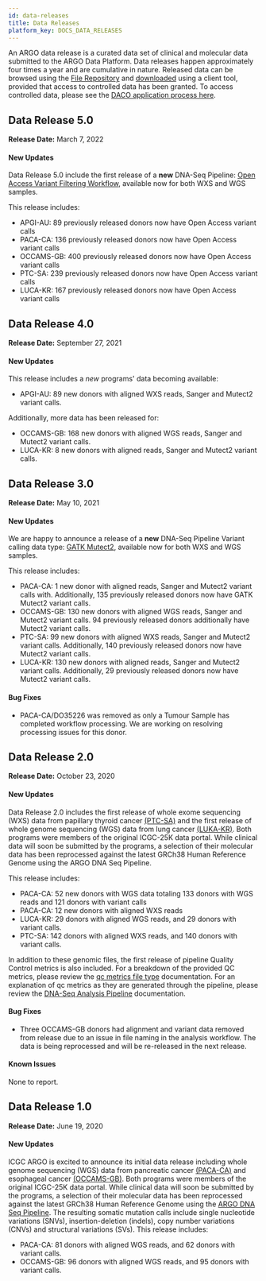 ```yaml
---
id: data-releases
title: Data Releases
platform_key: DOCS_DATA_RELEASES
---
```


An ARGO data release is a curated data set of clinical and molecular data submitted to the ARGO Data Platform. Data releases happen approximately four times a year and are cumulative in nature. Released data can be browsed using the [File Repository](https://platform.icgc-argo.org/repository) and [downloaded](/docs/data-access/data-download) using a client tool, provided that access to controlled data has been granted. To access controlled data, please see the [DACO application process here](/docs/data-access/daco/applying).

## Data Release 5.0

**Release Date:** March 7, 2022

#### New Updates

Data Release 5.0 include the first release of a **new** DNA-Seq Pipeline: [Open Access Variant Filtering Workflow](/docs/analysis-workflows/dna-open-access-filtering), available now for both WXS and WGS samples.

This release includes:

- APGI-AU: 89 previously released donors now have Open Access variant calls
- PACA-CA: 136 previously released donors now have Open Access variant calls
- OCCAMS-GB: 400 previously released donors now have Open Access variant calls
- PTC-SA: 239 previously released donors now have Open Access variant calls
- LUCA-KR: 167 previously released donors now have Open Access variant calls

## Data Release 4.0

**Release Date:** September 27, 2021

#### New Updates

This release includes a _new_ programs' data becoming available:

- APGI-AU: 89 new donors with aligned WXS reads, Sanger and Mutect2 variant calls.

Additionally, more data has been released for:

- OCCAMS-GB: 168 new donors with aligned WGS reads, Sanger and Mutect2 variant calls.
- LUCA-KR: 8 new donors with aligned reads, Sanger and Mutect2 variant calls.

## Data Release 3.0

**Release Date:** May 10, 2021

#### New Updates

We are happy to announce a release of a **new** DNA-Seq Pipeline Variant calling data type: [GATK Mutect2](/docs/analysis-workflows/dna-gatk-mutect2-vc), available now for both WXS and WGS samples.

This release includes:

- PACA-CA: 1 new donor with aligned reads, Sanger and Mutect2 variant calls with. Additionally, 135 previously released donors now have GATK Mutect2 variant calls.
- OCCAMS-GB: 130 new donors with aligned WGS reads, Sanger and Mutect2 variant calls. 94 previously released donors additionally have Mutect2 variant calls.
- PTC-SA: 99 new donors with aligned WXS reads, Sanger and Mutect2 variant calls. Additionally, 140 previously released donors now have Mutect2 variant calls.
- LUCA-KR: 130 new donors with aligned reads, Sanger and Mutect2 variant calls. Additionally, 29 previously released donors now have Mutect2 variant calls.

#### Bug Fixes

- PACA-CA/DO35226 was removed as only a Tumour Sample has completed workflow processing. We are working on resolving processing issues for this donor.

## Data Release 2.0

**Release Date:** October 23, 2020

#### New Updates

Data Release 2.0 includes the first release of whole exome sequencing (WXS) data from papillary thyroid cancer [(PTC-SA)](https://www.icgc-argo.org/page/98/ptcp) and the first release of whole genome sequencing (WGS) data from lung cancer [(LUKA-KR)](https://www.icgc-argo.org/page/91/pgcklc). Both programs were members of the original ICGC-25K data portal. While clinical data will soon be submitted by the programs, a selection of their molecular data has been reprocessed against the latest GRCh38 Human Reference Genome using the ARGO DNA Seq Pipeline.

This release includes:

- PACA-CA: 52 new donors with WGS data totaling 133 donors with WGS reads and 121 donors with variant calls
- PACA-CA: 12 new donors with aligned WXS reads
- LUCA-KR: 29 donors with aligned WGS reads, and 29 donors with variant calls.
- PTC-SA: 142 donors with aligned WXS reads, and 140 donors with variant calls.

In addition to these genomic files, the first release of pipeline Quality Control metrics is also included. For a breakdown of the provided QC metrics, please review the [qc metrics file type](/docs/data/qc-metrics) documentation. For an explanation of qc metrics as they are generated through the pipeline, please review the [DNA-Seq Analysis Pipeline](/docs/analysis-workflows/dna-alignment) documentation.

#### Bug Fixes

- Three OCCAMS-GB donors had alignment and variant data removed from release due to an issue in file naming in the analysis workflow. The data is being reprocessed and will be re-released in the next release.

#### Known Issues

None to report.

## Data Release 1.0

**Release Date:** June 19, 2020

#### New Updates

ICGC ARGO is excited to announce its initial data release including whole genome sequencing (WGS) data from pancreatic cancer [(PACA-CA)](https://www.icgc-argo.org/page/96/panchope) and esophageal cancer [(OCCAMS-GB)](https://www.icgc-argo.org/page/112/occams). Both programs were members of the original ICGC-25K data portal. While clinical data will soon be submitted by the programs, a selection of their molecular data has been reprocessed against the latest GRCh38 Human Reference Genome using the [ARGO DNA Seq Pipeline](/docs/analysis-workflows/dna-alignment). The resulting somatic mutation calls include single nucleotide variations (SNVs), insertion-deletion (indels), copy number variations (CNVs) and structural variations (SVs). This release includes:

- PACA-CA: 81 donors with aligned WGS reads, and 62 donors with variant calls.
- OCCAMS-GB: 96 donors with aligned WGS reads, and 95 donors with variant calls.
